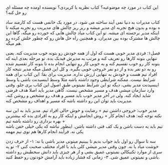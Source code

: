 این کتاب در مورد چه موضوعیه؟
کتاب نظریه یا کربردی؟
نویسنده اومده چه مسئله ای رو حل کنه؟

کتاب مدیرات به دنیا نمی آیند ساخته می شود. در مورد یک خانمی هست که کارمند ساد ه بوده و بدون هیچ تجربه ای مدیر میشه و ریز ریز چالش های مدیریت رو تجربه میکنه تا اینکه مدیر برجسته ای میشه. تو این کتاب میاد چالش هایی که خورده رو میگه، گاها این چالش ها مشترک بوده بین مدیران، و همچنین راه حل هاش رو که چطور حلش کرده رو هم میگه.

فصل۱:
فردی مدیر خوبی هست که اول از همه خودش رو بتونه خوب مدیریت کنه. یعنی تنهایی بتونه کارها رو تعریف کنه و مرتب به مدیرش فیدبک بده. 
تو مرحله بعدی اینه که بتونه کار رو خوب تقسیم کنه و به خوبی کار رو تنهایی انجام بده تا بتونه کار تقسیم شده رو به دو نفر بده و از دو نفر خروجی خوبی بگیره. 
و کل این فصل میگه مدیر نتیجه کار افراد تیم هست و خودش به تنهایی ارزش نداره.
مدیریت برای بقا: این کتاب برای همه شرایط نیست. ممکنه شرایطی وجود داشته باشه مثلا وسط اینسیدنت باشی یا وسط اینسیدنت مدیر بشی، دیگه تو این شرایط نمیتونی طبق اصول این کتاب بری جلو. 
وقتی وارد سازمان میشی هدف و مسیر مشخص نیست. گاهی مدیر باید اصلا هدف فرضی شاید ایجاد کنه. ولی در آخر مدیر خوب باید مسیر و هدف رو مشخص و روشن کنه. مدیریت باید توان این رو داشته باشه که مسیر و اهداف رو مشخص کنه. 

مدیر خوب: خروجی داشتن تیم + رضایت و خوش حالی افراد تیم.
مدیر باید به این سه نکته توجه کنه: هدف انجام کار + روش انجامش و اینکه کار رو به افرادی بده که بیشترین بهره برداری رو داشته باشه تیم +  
تیم باید یه دست باشن و یک کف فنی داشته باشن. اینطور نباشه که یکی خیلی خفن باشه یکی نه. 
فرآیند انجام کارها هم توی تیم مهمه

سه تا سوال رو اول باید جواب بدیم تا ببینیم میتونی مدیر باشی یا نه:
۱- از حرف زدن خوشت میاد یا نه. چون وقتی مدیر میشی کلی باید با افراد مختلف صحبت کنی
۲- تو یه سری از موارد تکنیکالی نمیتونی عمیق بشی و از هر چیزی باید دانش سحطیش رو داشته باشی و نمیتونی عمیق شی. 
۳- زمانی که فشار زیاده باید آرامش خودتون رو حفظ کنید. 